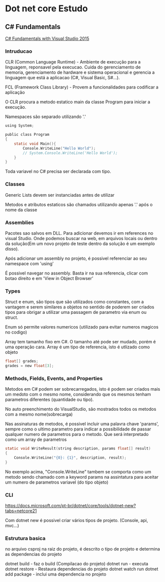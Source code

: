 # Dot net core Estudo



## C# Fundamentals
[C# Fundamentals with Visual Studio 2015](https://app.pluralsight.com/library/courses/c-sharp-fundamentals-with-visual-studio-2015/table-of-contents)

### Intruducao

CLR (Common Language Runtime) - Ambiente de execução para a linguagem, reponsavel pela execucao. Cuida do gerenciamento de memoria, gerenciamento de hardware e sistema operacional e gerencia a linguagem que está a aplicacao (C#, Visual Basic, S#...).


FCL (Framework Class Library) - Provem a funcionalidades para codificar a aplicação

O CLR procura a metodo estatico main da classe Program para iniciar a execução.

Namespaces são separado utilizando '.'

```c
using System;

public class Program
{
    static void Main(){
        Console.WriteLine("Hello World");
        // System.Console.WriteLine('Hello World');
    }
}
```

Toda variavel no C# precisa ser declarada com tipo.

### Classes

Generic Lists devem ser instanciadas antes de utilizar

Metodos e atributos estaticos são chamados utilizando apenas '.' após o nome da classe

### Assemblies

Pacotes sao salvos em DLL. 
Para adicionar devemos ir em references no visual Studio. Onde podemos buscar na web, em arquivos locais ou dentro da solução(Em um novo projeto de teste dentro da solução é um exemplo disso).

Após adicionar um assembly no projeto, é possivel referenciar ao seu namespace com 'using'

É possivel navegar no assembly. Basta ir na sua referencia, clicar com botao direito e em 'View in Object Browser'

### Types

Struct e enum, são tipos que são utilizados como constantes, com a vantagem e serem similares a objetos no sentido de poderem ser criados tipos para obrigar a utilizar uma passagem de parametro via enum ou struct.

Enum só permite valores numericos (utilizado para evitar numeros magicos no codigo)

Array tem tamanho fixo em C#. O tamanho até pode ser mudado, porém é uma operação cara.
Array é um tipo de referencia, isto é utlizado como objeto
```c
float[] grades;
grades = new float[3];
```

### Methods, Fields, Events, and Properties

Metodos em C# podem ser sobrecarregados, isto é podem ser criados mais um medoto com o mesmo nome, considerando que os mesmos tenham parametros diferentes (quantidade ou tipo). 

No auto preenchimento do VisualStudio, são mostrados todos os metodos com a mesmo nome(sobrecarga)

Nas assinaturas de metodos, é possivel incluir uma palavra chave 'params', sempre como o ultimo parametro para indicar a possibilidade de passar qualquer numero de parametros para o metodo. Que será interpretado como um array de parametros

```c
static void WriteResult(string description, params float[] result)
{
    Console.WriteLine("{0}: {1}", description, result);
}
```

No exemplo acima, "Console.WriteLine" tambem se comporta como um metodo sendo chamado com a keyword params na assintatura para aceitar um numero de parametros variavel (do tipo objeto)

### CLI

https://docs.microsoft.com/pt-br/dotnet/core/tools/dotnet-new?tabs=netcore21

Com dotnet new é possivel criar vários tipos de projeto. (Console, api, mvc...)


### Estrutura basica

no arquivo csproj na raiz do projeto, é descrito o tipo de projeto e determina as dependencias do projeto


dotnet build - faz o build (Compilacao do projeto)
dotnet run -  executa 
dotnet restore - Restaura dependencias do projeto
dotnet watch run
dotnet add package - inclui uma dependencia no projeto
